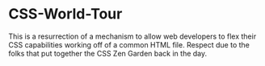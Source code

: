 CSS-World-Tour
==============

This is a resurrection of a mechanism to allow web developers to flex their CSS capabilities working off of a
common HTML file. Respect due to the folks that put together the CSS Zen Garden back in the day.